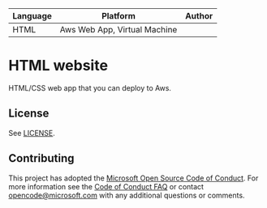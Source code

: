 

| Language | Platform | Author |
| -------- | --------|--------|
| HTML |  Aws Web App, Virtual Machine| |

# HTML website 

 HTML/CSS web app that you can deploy to Aws. 

## License

See [LICENSE](LICENSE).


## Contributing
This project has adopted the [Microsoft Open Source Code of Conduct](https://opensource.microsoft.com/codeofconduct/).
For more information see the [Code of Conduct FAQ](https://opensource.microsoft.com/codeofconduct/faq/) or
contact [opencode@microsoft.com](mailto:opencode@microsoft.com) with any additional questions or comments.

